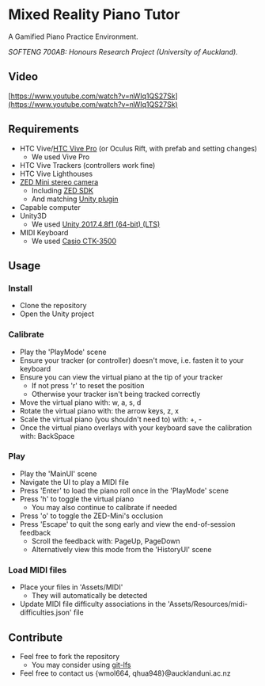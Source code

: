 # Mixed Reality Piano Tutor
A Gamified Piano Practice Environment.

*SOFTENG 700AB: Honours Research Project (University of Auckland).*

## Video

[https://www.youtube.com/watch?v=nWIq1QS27Sk](https://www.youtube.com/watch?v=nWIq1QS27Sk)

## Requirements
- HTC Vive/[HTC Vive Pro](https://www.vive.com/nz/product/vive-pro/) (or Oculus Rift, with prefab and setting changes)
  - We used Vive Pro  
- HTC Vive Trackers (controllers work fine)
- HTC Vive Lighthouses
- [ZED Mini stereo camera](https://www.stereolabs.com/zed-mini/)
  - Including [ZED SDK](https://www.stereolabs.com/developers/)
  - And matching [Unity plugin](https://github.com/stereolabs/zed-unity/releases)
- Capable computer
- Unity3D
  - We used [Unity 2017.4.8f1 (64-bit) (LTS)](https://unity3d.com/unity/qa/lts-releases)
- MIDI Keyboard
    - We used [Casio CTK-3500](https://www.rockshop.co.nz/gear/Casio-Ctk--3500)

## Usage

### Install
- Clone the repository
- Open the Unity project

### Calibrate
- Play the 'PlayMode' scene
- Ensure your tracker (or controller) doesn't move, i.e. fasten it to your keyboard
- Ensure you can view the virtual piano at the tip of your tracker
    -   If not press 'r' to reset the position
    -   Otherwise your tracker isn't being tracked correctly
- Move the virtual piano with: w, a, s, d
- Rotate the virtual piano with: the arrow keys, z, x
- Scale the virtual piano (you shouldn't need to) with: +, -
- Once the virtual piano overlays with your keyboard save the calibration with: BackSpace

### Play
- Play the 'MainUI' scene
- Navigate the UI to play a MIDI file
- Press 'Enter' to load the piano roll once in the 'PlayMode' scene
- Press 'h' to toggle the virtual piano
  - You may also continue to calibrate if needed
- Press 'o' to toggle the ZED-Mini's occlusion
- Press 'Escape' to quit the song early and view the end-of-session feedback
    - Scroll the feedback with: PageUp, PageDown
    - Alternatively view this mode from the 'HistoryUI' scene
  

### Load MIDI files
- Place your files in 'Assets/MIDI'
    -  They will automatically be detected
- Update MIDI file difficulty associations in the 'Assets/Resources/midi-difficulties.json' file

## Contribute
- Feel free to fork the repository
  - You may consider using [git-lfs](https://git-lfs.github.com/)
- Feel free to contact us {wmol664, qhua948}@aucklanduni.ac.nz

